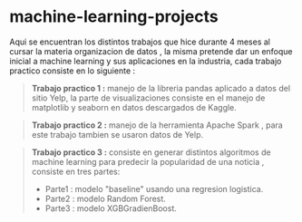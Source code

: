 # machine-learning-projects


Aqui se encuentran los distintos trabajos que hice durante 4 meses al cursar la materia organizacion de datos , la misma pretende dar un enfoque inicial a machine learning y sus aplicaciones en la industria, cada trabajo practico consiste en lo siguiente :

> **Trabajo practico 1 :** manejo de la libreria pandas aplicado a datos del sitio  Yelp, la parte de visualizaciones consiste en el manejo de matplotlib y seaborn en datos descargados de Kaggle.
  
> **Trabajo practico 2 :** manejo de la herramienta Apache Spark , para este trabajo tambien se usaron datos de Yelp.
  
> **Trabajo practico 3 :** consiste en generar distintos algoritmos de machine learning para predecir la popularidad de una noticia , consiste en tres    partes:<br>
>-  Parte1 : modelo "baseline" usando una regresion logistica.<br>
>-  Parte2 : modelo Random Forest.<br>
>-  Parte3 : modelo XGBGradienBoost.<br>
